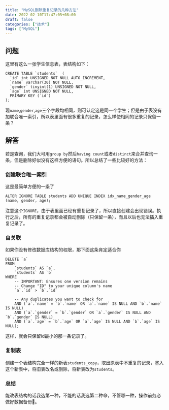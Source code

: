 ```yaml
---
title: "MySQL删除重复记录的几种方法"
date: 2022-02-10T17:47:05+08:00
draft: false
categories: ["技术"]
tags: ["MySQL"]
---
```


## 问题
这里有这么一张学生信息表，表结构如下：
```mysql
CREATE TABLE `students`  (
  `id` int UNSIGNED NOT NULL AUTO_INCREMENT,
  `name` varchar(30) NOT NULL,
  `gender` tinyint(1) UNSIGNED NOT NULL,
  `age` int UNSIGNED NOT NULL,
  PRIMARY KEY (`id`)
);
```
现`name`,`gender`,`age`三个字段均相同，则可认定这是同一个学生；但是由于表没有加联合唯一索引，所以表里面有很多重复的记录，怎么样使相同的记录只保留一条？

## 解答

若是查询，我们大可用`group by`然后`having count`或者`distinct`来合并查询一条，但是删除好似没有这样方便的语句。所以总结了一些比较好的方法：

### 创建联合唯一索引

这是最简单方便的一条了
```mysql
ALTER IGNORE TABLE students ADD UNIQUE INDEX idx_name_gender_age (name, gender, age);
```
注意这个`IGNORE`，由于表里面已经有重复记录了，所以直接创建会出现错误。执行之后，所有的重复记录都会被自动删除（只保留一条），而且以后也无法插入重复记录了。

### 自关联

如果你没有修改数据库结构的权限，那下面这条肯定适合你
```mysql
DELETE `a`
FROM
    `students` AS `a`,
    `students` AS `b`
WHERE
    -- IMPORTANT: Ensures one version remains
    -- Change "ID" to your unique column's name
    `a`.`id` > `b`.`id`

    -- Any duplicates you want to check for
    AND (`a`.`name` = `b`.`name` OR `a`.`name` IS NULL AND `b`.`name` IS NULL)
    AND (`a`.`gender` = `b`.`gender` OR `a`.`gender` IS NULL AND `b`.`gender` IS NULL)
    AND (`a`.`age` = `b`.`age` OR `a`.`age` IS NULL AND `b`.`age` IS NULL);
```
这样，就会只保留id最小的那一条记录了。

### 复制表

创建一个表结构完全一样的新表`students_copy`，取出原表中不重复的记录，塞入这个新表中，将旧表改名或删除，将新表改为`students`。


### 总结

能改表结构的话我选第一种，不能的话我选第二种😅，不管哪一种，操作前务必做好数据备份🤣。

